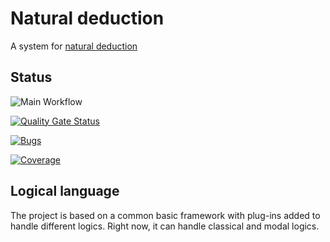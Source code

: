 # Natural deduction
A system for [natural deduction](https://en.wikipedia.org/wiki/Natural_deduction)

## Status

![Main Workflow](https://github.com/dan323/natural-deduction/workflows/Main%20Workflow/badge.svg?branch=master&event=push)

[![Quality Gate Status](https://sonarcloud.io/api/project_badges/measure?project=com.dan323%3Anatural-deduction&metric=alert_status)](https://sonarcloud.io/dashboard?id=com.dan323%3Anatural-deduction)

[![Bugs](https://sonarcloud.io/api/project_badges/measure?project=com.dan323%3Anatural-deduction&metric=bugs)](https://sonarcloud.io/dashboard?id=com.dan323%3Anatural-deduction)

[![Coverage](https://sonarcloud.io/api/project_badges/measure?project=com.dan323%3Anatural-deduction&metric=coverage)](https://sonarcloud.io/dashboard?id=com.dan323%3Anatural-deduction)

## Logical language

The project is based on a common basic framework with plug-ins added to handle
different logics. Right now, it can handle classical and modal logics.